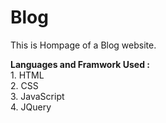 # Blog 
<p>This is Hompage of a Blog website.</p>
<b>Languages and Framwork Used :</b><br>
  1. HTML<br>
  2. CSS<br>
  3. JavaScript<br>
  4. JQuery<br>
